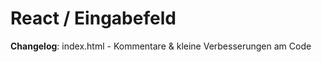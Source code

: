 # React / Eingabefeld



**Changelog**: index.html
                 - Kommentare & kleine Verbesserungen am Code
